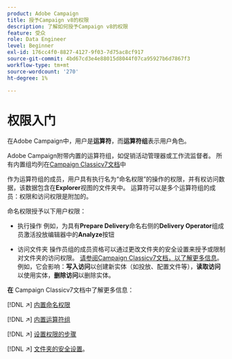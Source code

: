 ```yaml
---
product: Adobe Campaign
title: 授予Campaign v8的权限
description: 了解如何授予Campaign v8的权限
feature: 受众
role: Data Engineer
level: Beginner
exl-id: 176cc4f0-8827-4127-9f03-7d75ac8cf917
source-git-commit: 4bd67cd3e4e88015d8044f07ca95927b6d7867f3
workflow-type: tm+mt
source-wordcount: '270'
ht-degree: 1%

---
```


# 权限入门

在Adobe Campaign中，用户是&#x200B;**运算符**，而&#x200B;**运算符组**&#x200B;表示用户角色。

Adobe Campaign附带内置的运算符组，如促销活动管理器或工作流监督者。 所有内置组均列在[Campaign Classicv7文档](https://experienceleague.adobe.com/docs/campaign-classic/using/getting-started/permissions/access-management-groups.html?lang=en#default-groups)中

作为运算符组的成员，用户具有执行名为“命名权限”的操作的权限，并有权访问数据，该数据包含在&#x200B;**Explorer**&#x200B;视图的文件夹中。 运算符可以是多个运算符组的成员：权限和访问权限是附加的。

命名权限授予以下用户权限：

* 执行操作
例如，为具有**Prepare Delivery**&#x200B;命名右侧的&#x200B;**Delivery Operator**&#x200B;组成员激活投放编辑器中的&#x200B;**Analyze**&#x200B;按钮

* 访问文件夹
操作员组的成员资格可以通过更改文件夹的安全设置来授予或限制对文件夹的访问权限。 [请参阅Campaign Classicv7文档，以了解更多信息](https://experienceleague.adobe.com/docs/campaign-classic/using/getting-started/permissions/access-management-folders.html?lang=en#permissions-on-a-folder)。例如，它会影响：**写入访问**&#x200B;以创建新实体（如投放、配置文件等），**读取访问**&#x200B;以使用实体，**删除访问**&#x200B;以删除实体。

**在** Campaign Classicv7文档中了解更多信息：

[!DNL :arrow_upper_right:] [内置命名权限](https://experienceleague.adobe.com/docs/campaign-classic/using/getting-started/permissions/access-management-named-rights.html)

[!DNL :arrow_upper_right:] [内置运算符组](https://experienceleague.adobe.com/docs/campaign-classic/using/getting-started/permissions/access-management-groups.html?lang=en#default-groups)

[!DNL :arrow_upper_right:] [设置权限的步骤](https://experienceleague.adobe.com/docs/campaign-classic/using/getting-started/permissions/access-management.html)

[!DNL :arrow_upper_right:] [文件夹的安全设置](https://experienceleague.adobe.com/docs/campaign-classic/using/getting-started/permissions/access-management-folders.html?lang=en#permissions-on-a-folder)。